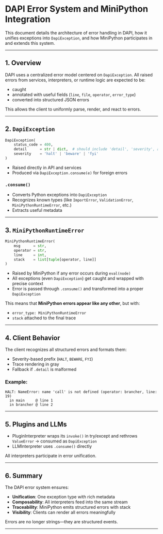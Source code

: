 
# DAPI Error System and MiniPython Integration

This document details the architecture of error handling in DAPI, how it unifies exceptions into `DapiException`, and how MiniPython participates in and extends this system.

---

## 1. Overview

DAPI uses a centralized error model centered on `DapiException`. All raised errors from services, interpreters, or runtime logic are expected to be:

- caught
- annotated with useful fields (`line`, `file`, `operator`, `error_type`)
- converted into structured JSON errors

This allows the client to uniformly parse, render, and react to errors.

---

## 2. `DapiException`

```python
DapiException(
    status_code = 400,
    detail      = str | dict,  # should include 'detail', 'severity', and optionally 'line', 'file', 'operator', 'error_type'
    severity    = 'halt' | 'beware' | 'fyi'
)
```

- Raised directly in API and services
- Produced via `DapiException.consume(e)` for foreign errors

### `.consume()`
- Converts Python exceptions into `DapiException`
- Recognizes known types (like `ImportError`, `ValidationError`, `MiniPythonRuntimeError`, etc.)
- Extracts useful metadata

---

## 3. `MiniPythonRuntimeError`

```python
MiniPythonRuntimeError(
    msg      = str,
    operator = str,
    line     = int,
    stack    = list[tuple[operator, line]]
)
```

- Raised by MiniPython if any error occurs during `eval(node)`
- All exceptions (even `DapiException`) get caught and wrapped with precise context
- Error is passed through `.consume()` and transformed into a proper `DapiException`

This means that **MiniPython errors appear like any other**, but with:
- `error_type: MiniPythonRuntimeError`
- `stack` attached to the final trace

---

## 4. Client Behavior

The client recognizes all structured errors and formats them:
- Severity-based prefix (`HALT`, `BEWARE`, `FYI`)
- Trace rendering in gray
- Fallback if `.detail` is malformed

### Example:
```
HALT: NameError: name 'call' is not defined (operator: brancher, line: 19)
  in main     @ line 1
  in brancher @ line 2
```

---

## 5. Plugins and LLMs

- PluginInterpreter wraps its `invoke()` in try/except and rethrows `ValueError` → consumed as `DapiException`
- LLMInterpreter uses `.consume()` directly

All interpreters participate in error unification.

---

## 6. Summary

The DAPI error system ensures:
- **Unification**: One exception type with rich metadata
- **Composability**: All interpreters feed into the same stream
- **Traceability**: MiniPython emits structured errors with stack
- **Visibility**: Clients can render all errors meaningfully

Errors are no longer strings—they are structured events.

---
